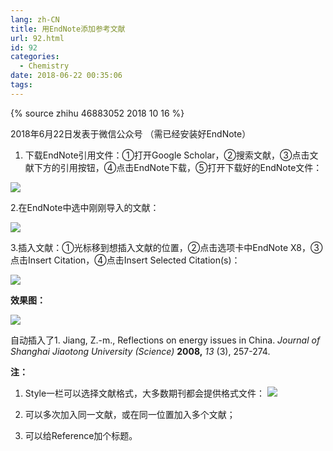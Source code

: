 ```yaml
---
lang: zh-CN
title: 用EndNote添加参考文献
url: 92.html
id: 92
categories:
  - Chemistry
date: 2018-06-22 00:35:06
tags:
---
```


{% source zhihu 46883052 2018 10 16 %}

2018年6月22日发表于微信公众号 （需已经安装好EndNote）

1.  下载EndNote引用文件：①打开Google Scholar，②搜索文献，③点击文献下方的引用按钮，④点击EndNote下载，⑤打开下载好的EndNote文件：
<!--more-->

![](https://api.njzjz.win/19VnkxRfoDlSBUjlRdxR5wT7vfbWsTMjZ)

2.在EndNote中选中刚刚导入的文献：

![](https://api.njzjz.win/16vH-TjHslTnFWt9pkQIZllM3HtONvIL_)

3.插入文献：①光标移到想插入文献的位置，②点击选项卡中EndNote X8，③点击Insert Citation，④点击Insert Selected Citation(s)：

![](https://api.njzjz.win/1bw2FL_vT74chCO1bdX1bVRa2OmaDI553)

**效果图：**

![](https://api.njzjz.win/1ORp0ANimp1nLVTWLdz8FbforKTFvVnWY)

自动插入了1\. Jiang, Z.-m., Reflections on energy issues in China. _Journal of Shanghai Jiaotong University (Science)_ **2008,** _13_ (3), 257-274. 

**注：**

1.  Style一栏可以选择文献格式，大多数期刊都会提供格式文件： ![](https://api.njzjz.win/1YPP_SFswmU9rpocyqshglI_tezCBoRYC)

2.  可以多次加入同一文献，或在同一位置加入多个文献；

3.  可以给Reference加个标题。
